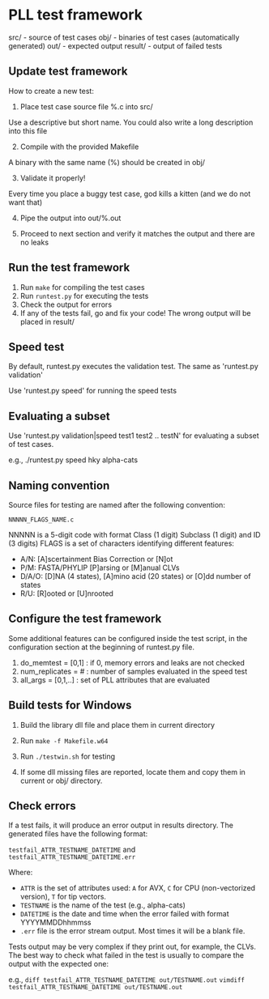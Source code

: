 # PLL test framework

  src/    - source of test cases
  obj/    - binaries of test cases (automatically generated)
  out/    - expected output
  result/ - output of failed tests

## Update test framework

How to create a new test:

1. Place test case source file %.c into src/

  Use a descriptive but short name. 
  You could also write a long description into this file

2. Compile with the provided Makefile

  A binary with the same name (%) should be created in obj/

3. Validate it properly!

  Every time you place a buggy test case, god kills a kitten
  (and we do not want that)

4. Pipe the output into out/%.out

5. Proceed to next section and verify it matches the output and there are no leaks

## Run the test framework

1. Run `make` for compiling the test cases
2. Run `runtest.py` for executing the tests
3. Check the output for errors
4. If any of the tests fail, go and fix your code!
   The wrong output will be placed in result/

## Speed test

By default, runtest.py executes the validation test.
The same as 'runtest.py validation'

Use 'runtest.py speed' for running the speed tests

## Evaluating a subset

Use 'runtest.py validation|speed test1 test2 .. testN' for evaluating a
subset of test cases.

e.g., ./runtest.py speed hky alpha-cats

## Naming convention

Source files for testing are named after the following convention:

```
NNNNN_FLAGS_NAME.c
```

NNNNN is a 5-digit code with format Class (1 digit) Subclass (1 digit) and ID (3 digits)
FLAGS is a set of characters identifying different features:

* A/N: [A]scertainment Bias Correction or [N]ot
* P/M: FASTA/PHYLIP [P]arsing or [M]anual CLVs
* D/A/O: [D]NA (4 states), [A]mino acid (20 states) or [O]dd number of states
* R/U: [R]ooted or [U]nrooted


## Configure the test framework

Some additional features can be configured inside the test script, in the
configuration section at the beginning of runtest.py file.

1. do_memtest = [0,1]  : if 0, memory errors and leaks are not checked
2. num_replicates = #  : number of samples evaluated in the speed test
3. all_args = [0,1,..] : set of PLL attributes that are evaluated

## Build tests for Windows

1. Build the library dll file and place them in current directory

2. Run `make -f Makefile.w64`

3. Run `./testwin.sh` for testing

4. If some dll missing files are reported, locate them and copy them
   in current or obj/ directory.
   
## Check errors

If a test fails, it will produce an error output in results directory. 
The generated files have the following format:

`testfail_ATTR_TESTNAME_DATETIME` and `testfail_ATTR_TESTNAME_DATETIME.err`

Where:
  * `ATTR` is the set of attributes used: `A` for AVX, `C` for CPU (non-vectorized version), `T` for tip vectors.
  * `TESTNAME` is the name of the test (e.g., alpha-cats)
  * `DATETIME` is the date and time when the error failed with format YYYYMMDDhhmmss
  * `.err` file is the error stream output. Most times it will be a blank file.

Tests output may be very complex if they print out, for example, the CLVs. The
best way to check what failed in the test is usually to compare the output with
the expected one:

e.g., `diff testfail_ATTR_TESTNAME_DATETIME out/TESTNAME.out`
      `vimdiff testfail_ATTR_TESTNAME_DATETIME out/TESTNAME.out`

